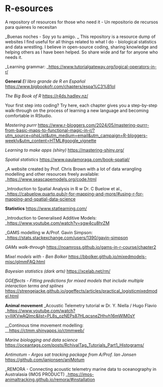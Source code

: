 # R-esources
A repository of resources for those who need it - Un repositorio de recursos para quienes lo necesitan

_Buenas noches - Soy yo tu amigo.
_
This repository is a resource dump of websites I find useful for all things related to what I do - biological statistics and data wrestling. I believe in open-source coding, sharing knowledge and helping others as I have been helped. So share wide and far for anyone who needs it.

_Learning grammar:
_https://www.tutorialgateway.org/logical-operators-in-r/


**General**
_El libro grande de R en Español_
https://www.bigbookofr.com/chapters/espa%C3%B1ol

_The Big Book of R_
https://r4ds.hadley.nz/ 

Your first step into coding? Try here, each chapter gives you a step-by-step walk-through on the process of learning a new language and becoming comfortable in RStudio. 

_Mastering purrr_
https://www.r-bloggers.com/2024/05/mastering-purrr-from-basic-maps-to-functional-magic-in-r/?utm_source=phpList&utm_medium=email&utm_campaign=R-bloggers-weekly&utm_content=HTML#google_vignette

_Learning to make apps (shiny)_
https://mastering-shiny.org/

_Spatial statistics_
https://www.paulamoraga.com/book-spatial/

_A website created by Prof. Chris Brown with a lot of data wrangling modelling and other resources freely available:
_https://www.seascapemodels.org/code.html

_Introduction to Spatial Analysis in R w Dr. C Buelow et al.,
_https://cabuelow.quarto.pub/r-for-mapping-and-more/#using-r-for-mapping-and-spatial-data-science

**Statistics**
https://www.statlearning.com/

_Introduction to Generalised Additive Models:
_https://www.youtube.com/watch?v=sgw4cu8hrZM 

_GAMS modelling w A/Prof. Gavin Simpson:
_https://stats.stackexchange.com/users/1390/gavin-simpson

_GAMs walk-through_
https://noamross.github.io/gams-in-r-course/chapter2

_Mixel models with - Ben Bolker_
https://bbolker.github.io/mixedmodels-misc/glmmFAQ.html

_Bayesian statistics (dark arts)_
https://xcelab.net/rm/

_GGEffects - Fitting predictions for mixed models that include multiple interaction terms and splines_
https://strengejacke.github.io/ggeffects/articles/practical_logisticmixedmodel.html

**Animal movement**
_Acoustic Telemetry tutorial w Dr. Y. Niella / Hugo Flavio
_https://www.youtube.com/watch?v=IIiKVwAQImc&list=PL8s_ozNEPs87HLqcsneZHhvh16mWlM0sY

__Continous time movement modelling:
__https://ctmm.shinyapps.io/ctmmweb/

_Marine biologging and data science_
https://oceantags.com/posts/RchivalTag_Tutorials_Part1_Histograms/

_Antimotum - Argos sat tracking package from A/Prof. Ian Jonsen_
https://github.com/ianjonsen/aniMotum

_REMORA - Connecting acoustic telemetry marine data to oceanography in Australasia (IMOS PRODUCT)
_https://imos-animaltracking.github.io/remora/#installation


